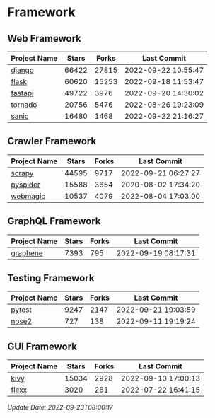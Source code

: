 # Framework

## Web Framework
| Project Name | Stars | Forks | Last Commit |
| ------------ | ----- | ----- | ----------- |
| [django](https://github.com/django/django) | 66422 | 27815 | 2022-09-22 10:55:47 |
| [flask](https://github.com/pallets/flask) | 60620 | 15253 | 2022-09-18 11:53:47 |
| [fastapi](https://github.com/tiangolo/fastapi) | 49722 | 3976 | 2022-09-20 14:30:02 |
| [tornado](https://github.com/tornadoweb/tornado) | 20756 | 5476 | 2022-08-26 19:23:09 |
| [sanic](https://github.com/sanic-org/sanic) | 16480 | 1468 | 2022-09-22 21:16:27 |

## Crawler Framework
| Project Name | Stars | Forks | Last Commit |
| ------------ | ----- | ----- | ----------- |
| [scrapy](https://github.com/scrapy/scrapy) | 44595 | 9717 | 2022-09-21 06:27:27 |
| [pyspider](https://github.com/binux/pyspider) | 15588 | 3654 | 2020-08-02 17:34:20 |
| [webmagic](https://github.com/code4craft/webmagic) | 10537 | 4079 | 2022-08-04 17:03:00 |

## GraphQL Framework
| Project Name | Stars | Forks | Last Commit |
| ------------ | ----- | ----- | ----------- |
| [graphene](https://github.com/graphql-python/graphene) | 7393 | 795 | 2022-09-19 08:17:31 |

## Testing Framework
| Project Name | Stars | Forks | Last Commit |
| ------------ | ----- | ----- | ----------- |
| [pytest](https://github.com/pytest-dev/pytest) | 9247 | 2147 | 2022-09-21 19:03:59 |
| [nose2](https://github.com/nose-devs/nose2) | 727 | 138 | 2022-09-11 19:19:24 |

## GUI Framework
| Project Name | Stars | Forks | Last Commit |
| ------------ | ----- | ----- | ----------- |
| [kivy](https://github.com/kivy/kivy) | 15034 | 2928 | 2022-09-10 17:00:13 |
| [flexx](https://github.com/flexxui/flexx) | 3020 | 261 | 2022-07-22 16:41:15 |

*Update Date: 2022-09-23T08:00:17*